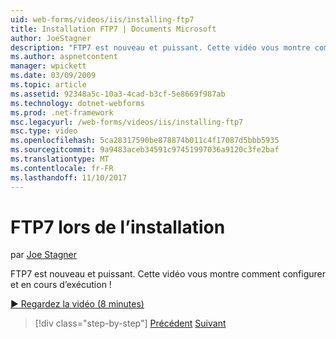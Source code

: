 ```yaml
---
uid: web-forms/videos/iis/installing-ftp7
title: Installation FTP7 | Documents Microsoft
author: JoeStagner
description: "FTP7 est nouveau et puissant. Cette vidéo vous montre comment configurer et en cours d’exécution !"
ms.author: aspnetcontent
manager: wpickett
ms.date: 03/09/2009
ms.topic: article
ms.assetid: 92348a5c-10a3-4cad-b3cf-5e8669f987ab
ms.technology: dotnet-webforms
ms.prod: .net-framework
msc.legacyurl: /web-forms/videos/iis/installing-ftp7
msc.type: video
ms.openlocfilehash: 5ca28317590be878874b011c4f17087d5bbb5935
ms.sourcegitcommit: 9a9483aceb34591c97451997036a9120c3fe2baf
ms.translationtype: MT
ms.contentlocale: fr-FR
ms.lasthandoff: 11/10/2017
---
```

<a name="installing-ftp7"></a>FTP7 lors de l’installation
====================
par [Joe Stagner](https://github.com/JoeStagner)

FTP7 est nouveau et puissant. Cette vidéo vous montre comment configurer et en cours d’exécution !

[&#9654; Regardez la vidéo (8 minutes)](https://channel9.msdn.com/Blogs/ASP-NET-Site-Videos/installing-ftp7)

>[!div class="step-by-step"]
[Précédent](creating-a-site-with-iis7-manager.md)
[Suivant](bit-rate-throttling.md)
